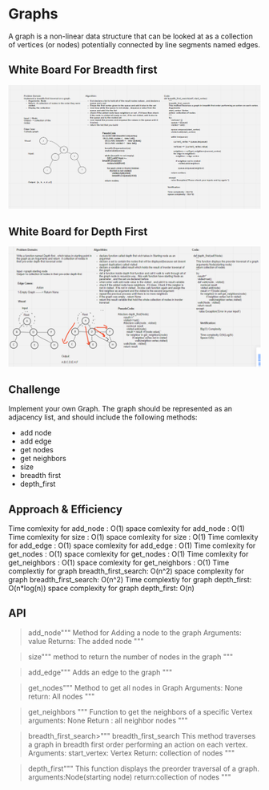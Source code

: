 # Graphs
<!-- Short summary or background information -->
A graph is a non-linear data structure that can be looked at as a collection of vertices (or nodes) potentially connected by line segments named edges.

## White Board For Breadth first
![](../../graphbreadthfirst.png)


## White Board for Depth First
![](../../graphdepthfirst.png)

## Challenge
<!-- Description of the challenge -->
Implement your own Graph. The graph should be represented as an adjacency list, and should include the following methods:
* add node
* add edge
* get nodes
* get neighbors
* size
* breadth first
* depth_first



## Approach & Efficiency
<!-- What approach did you take? Why? What is the Big O space/time for this approach? -->
Time comlexity for add_node : O(1)
space comlexity for add_node : O(1)
Time comlexity for size : O(1)
space comlexity for size : O(1)
Time comlexity for add_edge : O(1)
space comlexity for add_edge : O(1)
Time comlexity for get_nodes : O(1)
space comlexity for get_nodes : O(1)
Time comlexity for get_neighbors : O(1)
space comlexity for get_neighbors : O(1)
Time complextiy for graph breadth_first_search: O(n^2)
space complexity for graph breadth_first_search: O(n^2)
Time complextiy for graph depth_first: O(n*log(n))
space complexity for graph depth_first: O(n)




## API
<!-- Description of each method publicly available in each of your hashtable -->

>add_node"""
      Method for Adding a node to the graph
      Arguments: value
      Returns: The added node
    """

>size"""
    method to return the number of nodes in the graph
    """

>add_edge"""
    Adds an edge to the graph
    """

>get_nodes"""
    Method to get all nodes in Graph
    Arguments: None
    return: All nodes
    """


>get_neighbors    """
    Function to get the neighbors of a specific Vertex
    arguments: None
    Return : all neighbor nodes
     """


>breadth_first_search>"""
    breadth_first_search
    This method traverses a graph in breadth first order performing an action on each vertex.
    Arguments:
    start_vertex: Vertex
    Return: collection of nodes
    """

>depth_first"""
      This function displays the preorder traversal of a graph.
      arguments:Node(starting node)
      return:collection of nodes
      """



